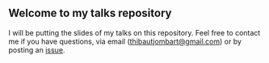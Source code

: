 ## Welcome to my talks repository

I will be putting the slides of my talks on this repository. Feel free to contact me if you have questions, via email (thibautjombart@gmail.com) or by posting an [issue](https://github.com/thibautjombart/talks/issues).



